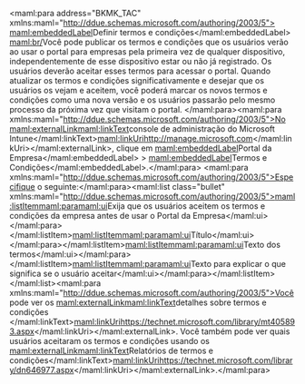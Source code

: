 <Token xmlns:xlink="http://www.w3.org/1999/xlink"><maml:para address="BKMK_TAC" xmlns:maml="http://ddue.schemas.microsoft.com/authoring/2003/5">
                <maml:embeddedLabel>Definir termos e condições</maml:embeddedLabel> <maml:br/>Você pode publicar os termos e condições que os usuários verão ao usar o portal para empresas pela primeira vez de qualquer dispositivo, independentemente de esse dispositivo estar ou não já registrado. Os usuários deverão aceitar esses termos para acessar o portal. Quando atualizar os termos e condições significativamente e desejar que os usuários os vejam e aceitem, você poderá marcar os novos termos e condições como uma nova versão e os usuários passarão pelo mesmo processo da próxima vez que visitam o portal.  </maml:para><maml:para xmlns:maml="http://ddue.schemas.microsoft.com/authoring/2003/5">No <maml:externalLink><maml:linkText>console de administração do Microsoft Intune</maml:linkText><maml:linkUri>http://manage.microsoft.com</maml:linkUri></maml:externalLink>, clique em <maml:embeddedLabel>Portal da Empresa</maml:embeddedLabel> &gt; <maml:embeddedLabel>Termos e Condições</maml:embeddedLabel>.</maml:para>
            <maml:para xmlns:maml="http://ddue.schemas.microsoft.com/authoring/2003/5">Especifique o seguinte:</maml:para><maml:list class="bullet" xmlns:maml="http://ddue.schemas.microsoft.com/authoring/2003/5"><maml:listItem><maml:para><maml:ui>Exija que os usuários aceitem os termos e condições da empresa antes de usar o Portal da Empresa</maml:ui></maml:para></maml:listItem><maml:listItem><maml:para><maml:ui>Título</maml:ui></maml:para></maml:listItem><maml:listItem><maml:para><maml:ui>Texto dos termos</maml:ui></maml:para></maml:listItem><maml:listItem><maml:para><maml:ui>Texto para explicar o que significa se o usuário aceitar</maml:ui></maml:para></maml:listItem></maml:list><maml:para xmlns:maml="http://ddue.schemas.microsoft.com/authoring/2003/5">Você pode ver os <maml:externalLink><maml:linkText>detalhes sobre termos e condições </maml:linkText><maml:linkUri>https://technet.microsoft.com/library/mt405893.aspx</maml:linkUri></maml:externalLink>.  Você também pode ver quais usuários aceitaram os termos e condições usando os <maml:externalLink><maml:linkText>Relatórios de termos e condições</maml:linkText><maml:linkUri>https://technet.microsoft.com/library/dn646977.aspx</maml:linkUri></maml:externalLink>.</maml:para></Token>

<!--HONumber=May16_HO1-->


